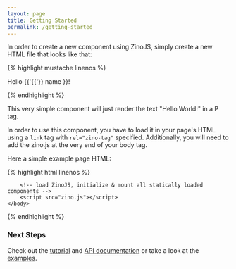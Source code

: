 ```yaml
---
layout: page
title: Getting Started
permalink: /getting-started
---
```


In order to create a new component using ZinoJS, simply create a new HTML file that looks like that:

{% highlight mustache linenos %}
<my-component>
	<!-- the content of this component comes here -->
	<p>Hello {{'{{'}} name }}!</p>
</my-component>
{% endhighlight %}

This very simple component will just render the text "Hello World!" in a P tag.

In order to use this component, you have to load it in your page's HTML using a `link` tag with `rel="zino-tag"` specified. Additionally, you will need to add the zino.js at the very end of your body tag.

Here a simple example page HTML:

{% highlight html linenos %}
<!DOCTYPE html>
<html>
	<head>
		<!-- load the component statically -->
		<link rel="zino-tag" href="my-component.html"/>
	</head>
	<body>
		<!-- use component, will be rendered here. -->
		<my-component name="World"></my-component>

		<!-- load ZinoJS, initialize & mount all statically loaded components -->
		<script src="zino.js"></script>
	</body>
</html>
{% endhighlight %}

### Next Steps

Check out the [tutorial](/tutorial) and [API documentation](#/api-documentation) or take a look at the [examples](https://bitbucket.org/rkunze/zinojs/src/master/test/components/).
